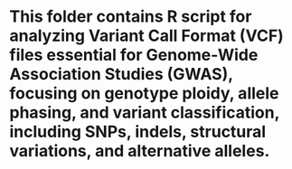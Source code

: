 # This folder contains R script for analyzing Variant Call Format (VCF) files essential for Genome-Wide Association Studies (GWAS), focusing on genotype ploidy, allele phasing, and variant classification, including SNPs, indels, structural variations, and alternative alleles.
